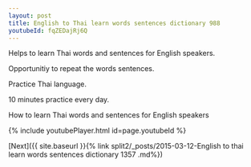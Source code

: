 ```yaml
---
layout: post
title: English to Thai learn words sentences dictionary 988 
youtubeId: fqZEDajRj6Q
---
```

 
 
Helps to learn Thai words and sentences for English speakers.

Opportunitiy to repeat the words sentences. 

Practice Thai language. 
 
10 minutes practice every day. 
 
How to learn Thai words and sentences for English speakers 
 
{% include youtubePlayer.html id=page.youtubeId %}
 
 
[Next]({{ site.baseurl }}{% link  split2/_posts/2015-03-12-English to thai learn words sentences dictionary 1357 .md%})
 
